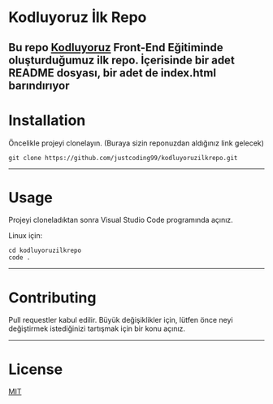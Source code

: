 # Kodluyoruz İlk Repo
Bu repo [Kodluyoruz](https://www.kodluyoruz.org/) Front-End Eğitiminde oluşturduğumuz ilk repo. İçerisinde bir adet README dosyası, bir adet de index.html barındırıyor
---

# Installation
Öncelikle projeyi clonelayın. (Buraya sizin reponuzdan aldığınız link gelecek)

 ```
git clone https://github.com/justcoding99/kodluyoruzilkrepo.git
 ```

---
# Usage
Projeyi cloneladıktan sonra Visual Studio Code programında açınız.

Linux için:

 ```
cd kodluyoruzilkrepo
code .
```


---
# Contributing

Pull requestler kabul edilir. Büyük değişiklikler için, lütfen önce neyi değiştirmek istediğinizi tartışmak için bir konu açınız.

---
# License
[MIT](https://choosealicense.com/licenses/mit/)